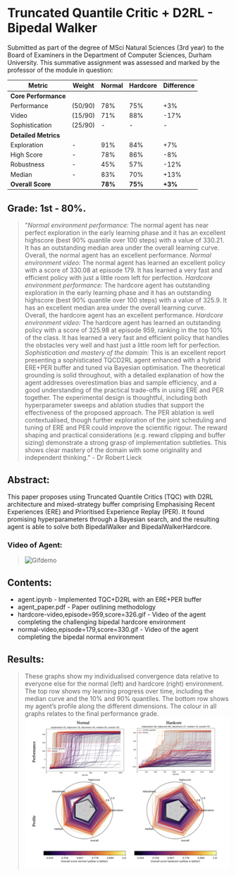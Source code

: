 # Truncated Quantile Critic + D2RL - Bipedal Walker 
Submitted as part of the degree of MSci Natural Sciences (3rd year) to the Board of Examiners in the Department of Computer Sciences, Durham University. 
This summative assignment was assessed and marked by the professor of the module in question:

| Metric | Weight | Normal | Hardcore | Difference |
|--------|--------|--------|----------|------------|
| **Core Performance** |
| Performance | (50/90) | 78% | 75% | +3% |
| Video | (15/90) | 71% | 88% | -17% |
| Sophistication | (25/90) | - | - | - |
| **Detailed Metrics** |
| Exploration | - | 91% | 84% | +7% |
| High Score | - | 78% | 86% | -8% |
| Robustness | - | 45% | 57% | -12% |
| Median | - | 83% | 70% | +13% |
| **Overall Score** | | **78%** | **75%** | **+3%** |

## Grade: 1st - 80%.
> "*Normal environment performance:* The normal agent has near perfect exploration in the early learning phase and it has an excellent highscore (best 90% quantile over 100 steps) with a value of 330.21. It has an outstanding median area under the overall learning curve. Overall, the normal agent has an excellent performance.
> *Normal environment video:* The normal agent has learned an excellent policy with a score of 330.08 at episode 179. It has learned a very fast and efficient policy with just a little room left for perfection.
> *Hardcore environment performance:* The hardcore agent has outstanding exploration in the early learning phase and it has an outstanding highscore (best 90% quantile over 100 steps) with a value of 325.9. It has an excellent median area under the overall learning curve. Overall, the hardcore agent has an excellent performance.
> *Hardcore environment video:* The hardcore agent has learned an outstanding policy with a score of 325.98 at episode 959, ranking in the top 10% of the class. It has learned a very fast and efficient policy that handles the obstacles very well and hast just a little room left for perfection.
> *Sophistication and mastery of the domain:* This is an excellent report presenting a sophisticated TQCD2RL agent enhanced with a hybrid ERE+PER buffer and tuned via Bayesian optimisation. The theoretical grounding is solid throughout, with a detailed explanation of how the agent addresses overestimation bias and sample efficiency, and a good understanding of the practical trade-offs in using ERE and PER together. The experimental design is thoughtful, including both hyperparameter sweeps and ablation studies that support the effectiveness of the proposed approach. The PER ablation is well contextualised, though further exploration of the joint scheduling and tuning of ERE and PER could improve the scientific rigour. The reward shaping and practical considerations (e.g. reward clipping and buffer sizing) demonstrate a strong grasp of implementation subtleties. This shows clear mastery of the domain with some originality and independent thinking." - Dr Robert Lieck

## Abstract:
This paper proposes using Truncated Quantile Critics (TQC) with D2RL architecture and mixed-strategy buffer comprising Emphasising Recent Experiences (ERE) and Prioritised Experience Replay (PER). It found promising hyperparameters through a Bayesian search, and the resulting agent is able to solve both BipedalWalker and BipedalWalkerHardcore.

### Video of Agent:
  >![Gifdemo](https://github.com/Theosdoor/Bipedal-Walker-with-TQC-and-ERE-PER/blob/main/hardcore_env/hardcore-video,episode=959,score=326.gif)

## Contents:
* agent.ipynb - Implemented TQC+D2RL with an ERE+PER buffer
* agent_paper.pdf - Paper outlining methodology
* hardcore-video,episode=959,score=326.gif - Video of the agent completing the challenging bipedal hardcore environment
* normal-video,episode=179,score=330.gif - Video of the agent completing the bipedal normal environment  

## Results:
> These graphs show my individualised convergence data relative to everyone else for the normal (left) and hardcore (right) environment. The top row shows my learning progress over time, including the median curve and the 10% and 90% quantiles. The bottom row shows my agent’s profile along the different dimensions. The colour in all graphs relates to the final performance grade.
  > ![Performance Graphs](performance_data.png?raw=true "Performance Graphs")


  

